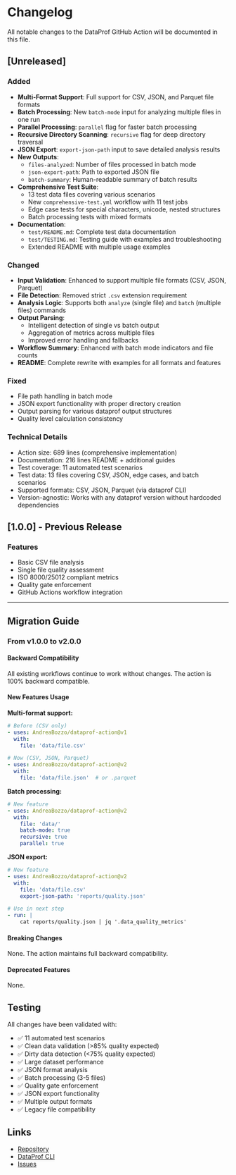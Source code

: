 # Changelog

All notable changes to the DataProf GitHub Action will be documented in this file.

## [Unreleased]

### Added
- **Multi-Format Support**: Full support for CSV, JSON, and Parquet file formats
- **Batch Processing**: New `batch-mode` input for analyzing multiple files in one run
- **Parallel Processing**: `parallel` flag for faster batch processing
- **Recursive Directory Scanning**: `recursive` flag for deep directory traversal
- **JSON Export**: `export-json-path` input to save detailed analysis results
- **New Outputs**:
  - `files-analyzed`: Number of files processed in batch mode
  - `json-export-path`: Path to exported JSON file
  - `batch-summary`: Human-readable summary of batch results
- **Comprehensive Test Suite**:
  - 13 test data files covering various scenarios
  - New `comprehensive-test.yml` workflow with 11 test jobs
  - Edge case tests for special characters, unicode, nested structures
  - Batch processing tests with mixed formats
- **Documentation**:
  - `test/README.md`: Complete test data documentation
  - `test/TESTING.md`: Testing guide with examples and troubleshooting
  - Extended README with multiple usage examples

### Changed
- **Input Validation**: Enhanced to support multiple file formats (CSV, JSON, Parquet)
- **File Detection**: Removed strict `.csv` extension requirement
- **Analysis Logic**: Supports both `analyze` (single file) and `batch` (multiple files) commands
- **Output Parsing**:
  - Intelligent detection of single vs batch output
  - Aggregation of metrics across multiple files
  - Improved error handling and fallbacks
- **Workflow Summary**: Enhanced with batch mode indicators and file counts
- **README**: Complete rewrite with examples for all formats and features

### Fixed
- File path handling in batch mode
- JSON export functionality with proper directory creation
- Output parsing for various dataprof output structures
- Quality level calculation consistency

### Technical Details
- Action size: 689 lines (comprehensive implementation)
- Documentation: 216 lines README + additional guides
- Test coverage: 11 automated test scenarios
- Test data: 13 files covering CSV, JSON, edge cases, and batch scenarios
- Supported formats: CSV, JSON, Parquet (via dataprof CLI)
- Version-agnostic: Works with any dataprof version without hardcoded dependencies

## [1.0.0] - Previous Release

### Features
- Basic CSV file analysis
- Single file quality assessment
- ISO 8000/25012 compliant metrics
- Quality gate enforcement
- GitHub Actions workflow integration

---

## Migration Guide

### From v1.0.0 to v2.0.0

#### Backward Compatibility
All existing workflows continue to work without changes. The action is 100% backward compatible.

#### New Features Usage

**Multi-format support:**
```yaml
# Before (CSV only)
- uses: AndreaBozzo/dataprof-action@v1
  with:
    file: 'data/file.csv'

# Now (CSV, JSON, Parquet)
- uses: AndreaBozzo/dataprof-action@v2
  with:
    file: 'data/file.json'  # or .parquet
```

**Batch processing:**
```yaml
# New feature
- uses: AndreaBozzo/dataprof-action@v2
  with:
    file: 'data/'
    batch-mode: true
    recursive: true
    parallel: true
```

**JSON export:**
```yaml
# New feature
- uses: AndreaBozzo/dataprof-action@v2
  with:
    file: 'data/file.csv'
    export-json-path: 'reports/quality.json'

# Use in next step
- run: |
    cat reports/quality.json | jq '.data_quality_metrics'
```

#### Breaking Changes
None. The action maintains full backward compatibility.

#### Deprecated Features
None.

## Testing

All changes have been validated with:
- ✅ 11 automated test scenarios
- ✅ Clean data validation (>85% quality expected)
- ✅ Dirty data detection (<75% quality expected)
- ✅ Large dataset performance
- ✅ JSON format analysis
- ✅ Batch processing (3-5 files)
- ✅ Quality gate enforcement
- ✅ JSON export functionality
- ✅ Multiple output formats
- ✅ Legacy file compatibility

## Links
- [Repository](https://github.com/AndreaBozzo/dataprof-action)
- [DataProf CLI](https://github.com/AndreaBozzo/dataprof)
- [Issues](https://github.com/AndreaBozzo/dataprof-action/issues)
